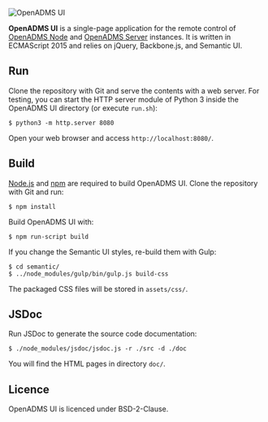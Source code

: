 ![OpenADMS UI](https://www.dabamos.de/github/openadms.png)

**OpenADMS UI** is a single-page application for the remote control of
[OpenADMS Node](https://github.com/dabamos/openadms-node/) and
[OpenADMS Server](https://github.com/dabamos/openadms-server/)
instances. It is written in ECMAScript 2015 and relies on jQuery, Backbone.js,
and Semantic UI.

## Run
Clone the repository with Git and serve the contents with a web server.
For testing, you can start the HTTP server module of Python 3 inside the
OpenADMS UI directory (or execute ``run.sh``):
```
$ python3 -m http.server 8080
```
Open your web browser and access ``http://localhost:8080/``.

## Build
[Node.js](https://nodejs.org/en/) and [npm](https://www.npmjs.com/) are required
to build OpenADMS UI. Clone the repository with Git and run:
```
$ npm install
```
Build OpenADMS UI with:
```
$ npm run-script build
```
If you change the Semantic UI styles, re-build them with Gulp:
```
$ cd semantic/
$ ../node_modules/gulp/bin/gulp.js build-css
```
The packaged CSS files will be stored in ``assets/css/``.

## JSDoc
Run JSDoc to generate the source code documentation:
```
$ ./node_modules/jsdoc/jsdoc.js -r ./src -d ./doc
```
You will find the HTML pages in directory ``doc/``.

## Licence
OpenADMS UI is licenced under BSD-2-Clause.